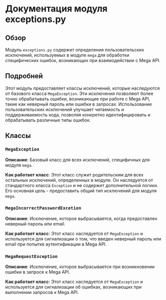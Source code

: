 # Документация модуля exceptions.py

## Обзор

Модуль `exceptions.py` содержит определения пользовательских исключений, используемых в модуле `mega` для обработки специфических ошибок, возникающих при взаимодействии с Mega API.

## Подробней

Этот модуль предоставляет классы исключений, которые наследуются от базового класса `MegaException`. Эти исключения позволяют более точно обрабатывать ошибки, возникающие при работе с Mega API, такие как неверный пароль или ошибки в запросах. Использование пользовательских исключений улучшает читаемость и поддерживаемость кода, позволяя конкретно идентифицировать и обрабатывать различные типы ошибок.

## Классы

### `MegaException`

**Описание**: Базовый класс для всех исключений, специфичных для модуля `mega`.

**Как работает класс**: Этот класс служит родительским для всех остальных исключений, определенных в модуле. Он наследуется от стандартного класса `Exception` и не содержит дополнительной логики. Его основная цель - предоставить общий тип исключений для модуля `mega`.

### `MegaIncorrectPasswordExcetion`

**Описание**: Исключение, которое выбрасывается, когда предоставлен неверный пароль или email.

**Как работает класс**: Этот класс наследуется от `MegaException` и используется для сигнализации о том, что введен неверный пароль или email при попытке аутентификации в Mega API.

### `MegaRequestException`

**Описание**: Исключение, которое выбрасывается при возникновении ошибки в запросе к Mega API.

**Как работает класс**: Этот класс наследуется от `MegaException` и используется для сигнализации об ошибках, возникающих при выполнении запросов к Mega API.